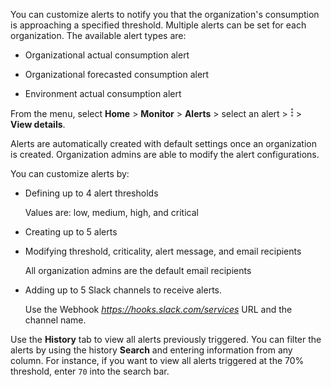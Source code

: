You can customize alerts to notify you that the organization's consumption is approaching a specified threshold. Multiple alerts can be set for each organization. The available alert types are:

-   Organizational actual consumption alert


-   Organizational forecasted consumption alert


-   Environment actual consumption alert


From the menu, select **Home** > **Monitor** > **Alerts** > select an alert > ![Kebab menu.](Images/kbt1547502809538.png) > **View details**.

Alerts are automatically created with default settings once an organization is created. Organization admins are able to modify the alert configurations.

You can customize alerts by:

-   Defining up to 4 alert thresholds

    Values are: low, medium, high, and critical


-   Creating up to 5 alerts


-   Modifying threshold, criticality, alert message, and email recipients

    All organization admins are the default email recipients


-   Adding up to 5 Slack channels to receive alerts.

    Use the Webhook *https://hooks.slack.com/services* URL and the channel name.


Use the **History** tab to view all alerts previously triggered. You can filter the alerts by using the history **Search** and entering information from any column. For instance, if you want to view all alerts triggered at the 70% threshold, enter 
    `
    70
    `
   into the search bar.

